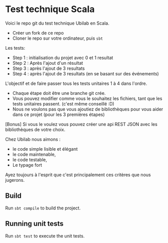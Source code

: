 
# Test technique Scala
Voici le repo git du test technique Ubilab en Scala.

* Créer un fork de ce repo
* Cloner le repo sur votre ordinateur, puis ``sbt``

Les tests: 
* Step 1 : initialisation du projet avec 0 et 1 resultat
* Step 2 : Après l'ajout d'un résultat
* Step 3 : après l'ajout de 3 resultats
* Step 4 : après l'ajout de 3 resultats (en se basant sur des événements)


L'objectif et de faire passer tous les tests unitaires 1 à 4 dans l'ordre.
* Chaque étape doit être une branche git crée.
* Vous pouvez modifier comme vous le souhaitez les fichiers, tant que les tests unitaires passent. (c'est même conseillé :D)
* Nous ne voulons pas que vous ajoutiez de bibliothèques pour vous aider dans ce projet (pour les 3 premières étapes)
    
[Bonus] Si vous le voulez vous pouvez créer une api REST JSON avec les bibliothèques de votre choix.

Chez Ubilab nous aimons :
* le code simple lisible et élégant
* le code maintenable,
* le code testable,
* Le typage fort

Ayez toujours à l'esprit que c'est principalement ces critères que nous jugerons.

## Build

Run `sbt compile` to build the project.

## Running unit tests

Run `sbt test` to execute the unit tests.
